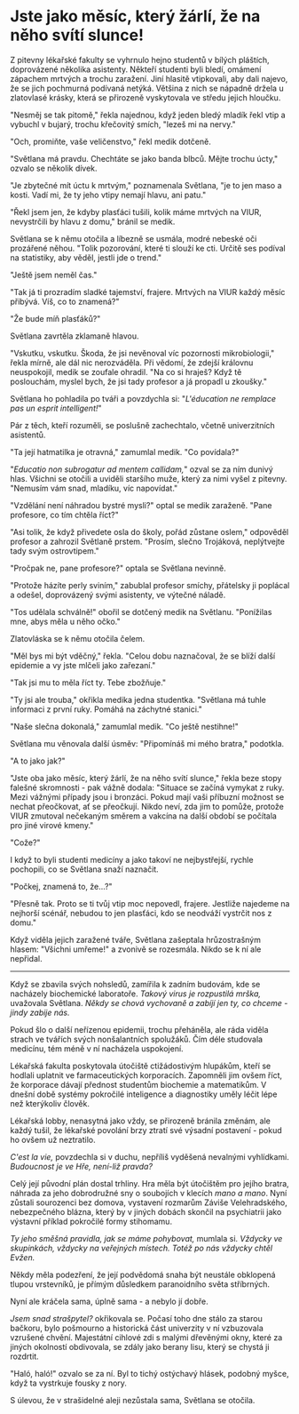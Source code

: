 # Jste jako měsíc, který žárlí, že na něho svítí slunce!

Z pitevny lékařské fakulty se vyhrnulo hejno studentů v bílých pláštích, doprovázené několika asistenty. Někteří studenti byli bledí, omámení zápachem mrtvých a trochu zaražení. Jiní hlasitě vtipkovali, aby dali najevo, že se jich pochmurná podívaná netýká. Většina z nich se nápadně držela u zlatovlasé krásky, která se přirozeně vyskytovala ve středu jejich hloučku.

"Nesměj se tak pitomě," řekla najednou, když jeden bledý mladík řekl vtip a vybuchl v bujarý, trochu křečovitý smích, "lezeš mi na nervy."

"Och, promiňte, vaše veličenstvo," řekl medik dotčeně.

"Světlana má pravdu. Chechtáte se jako banda blbců. Mějte trochu úcty," ozvalo se několik dívek.

"Je zbytečné mít úctu k mrtvým," poznamenala Světlana, "je to jen maso a kosti. Vadí mi, že ty jeho vtipy nemají hlavu, ani patu."

"Řekl jsem jen, že kdyby plasťáci tušili, kolik máme mrtvých na VIUR, nevystrčili by hlavu z domu," bránil se medik.

Světlana se k němu otočila a líbezně se usmála, modré nebeské oči prozářené něhou. "Tolik pozorování, které ti slouží ke cti. Určitě ses podíval na statistiky, aby věděl, jestli jde o trend."

"Ještě jsem neměl čas."

"Tak já ti prozradím sladké tajemství, frajere. Mrtvých na VIUR každý měsíc přibývá. Víš, co to znamená?"

"Že bude míň plasťáků?"

Světlana zavrtěla zklamaně hlavou. 

"Vskutku, vskutku. Škoda, že jsi nevěnoval víc pozornosti mikrobiologii," řekla mírně, ale dál nic nerozváděla. Při vědomí, že zdejší královnu neuspokojil, medik se zoufale ohradil. "Na co si hraješ? Když tě poslouchám, myslel bych, že jsi tady profesor a já propadl u zkoušky."

Světlana ho pohladila po tváři a povzdychla si: "*L'éducation ne remplace pas un esprit intelligent!*"

Pár z těch, kteří rozuměli, se poslušně zachechtalo, včetně univerzitních asistentů.

"Ta její hatmatilka je otravná," zamumlal medik. "Co povídala?"

"*Educatio non subrogatur ad mentem callidam,*" ozval se za ním dunivý hlas. Všichni se otočili a uviděli staršího muže, který za nimi vyšel z pitevny. "Nemusím vám snad, mladíku, víc napovídat."

"Vzdělání není náhradou bystré mysli?" optal se medik zaraženě. "Pane profesore, co tím chtěla říct?"

"Asi tolik, že když přivedete osla do školy, pořád zůstane oslem," odpověděl profesor a zahrozil Světlaně prstem. "Prosím, slečno Trojáková, neplýtvejte tady svým ostrovtipem."

"Pročpak ne, pane profesore?" optala se Světlana nevinně.

"Protože házíte perly sviním," zabublal profesor smíchy, přátelsky ji poplácal a odešel, doprovázený svými asistenty, ve výtečné náladě.

"Tos udělala schválně!" obořil se dotčený medik na Světlanu. "Ponížilas mne, abys měla u něho očko."

Zlatovláska se k němu otočila čelem.

"Měl bys mi být vděčný," řekla. "Celou dobu naznačoval, že se blíží další epidemie a vy jste mlčeli jako zařezaní."

"Tak jsi mu to měla říct ty. Tebe zbožňuje."

"Ty jsi ale trouba," okřikla medika jedna studentka. "Světlana má tuhle informaci z první ruky. Pomáhá na záchytné stanici."

"Naše slečna dokonalá," zamumlal medik. "Co ještě nestihne!"

Světlana mu věnovala další úsměv: "Připomínáš mi mého bratra," podotkla.

"A to jako jak?"

"Jste oba jako měsíc, který žárlí, že na něho svítí slunce," řekla beze stopy falešné skromnosti - pak vážně dodala: "Situace se začíná vymykat z ruky. Mezi vážnými případy jsou i bronzáci. Pokud mají vaši příbuzní možnost se nechat přeočkovat, ať se přeočkují. Nikdo neví, zda jim to pomůže, protože VIUR zmutoval nečekaným směrem a vakcína na další období se počítala pro jiné virové kmeny."

"Cože?"

I když to byli studenti medicíny a jako takoví ne nejbystřejší, rychle pochopili, co se Světlana snaží naznačit.

"Počkej, znamená to, že...?"

"Přesně tak. Proto se ti tvůj vtip moc nepovedl, frajere. Jestliže najedeme na nejhorší scénář, nebudou to jen plasťáci, kdo se neodváží vystrčit nos z domu."

Když viděla jejich zaražené tváře, Světlana zašeptala hrůzostrašným hlasem: "Všichni umřeme!" a zvonivě se rozesmála. Nikdo se k ní ale nepřidal.

***

Když se zbavila svých nohsledů, zamířila k zadním budovám, kde se nacházely biochemické laboratoře. *Takový virus je rozpustilá mrška,* uvažovala Světlana. *Někdy se chová vychovaně a zabíjí jen ty, co chceme - jindy zabije nás.*

Pokud šlo o další neřízenou epidemii, trochu přeháněla, ale ráda viděla strach ve tvářích svých nonšalantních spolužáků. Čím déle studovala medicínu, tém méně v ní nacházela uspokojení. 

Lékařská fakulta poskytovala útočiště ctižádostivým hlupákům, kteří se hodlali uplatnit ve farmaceutických korporacích. Zapomněli jim ovšem říct, že korporace dávají přednost studentům biochemie a matematikům. V dnešní době systémy pokročilé inteligence a diagnostiky uměly léčit lépe než kterýkoliv člověk.

Lékařská lobby, nenasytná jako vždy, se přirozeně bránila změnám, ale každý tušil, že lékařské povolání brzy ztratí své výsadní postavení - pokud ho ovšem už neztratilo.

*C'est la vie,* povzdechla si v duchu, nepříliš vyděšená nevalnými vyhlídkami. *Budoucnost je ve Hře, není-liž pravda?*

Celý její původní plán dostal trhliny. Hra měla být útočištěm pro jejího bratra, náhrada za jeho dobrodružné sny o soubojích v klecích *mano a mano*. Nyní zůstali sourozenci bez domova, vystavení rozmarům Záviše Velehradského, nebezpečného blázna, který by v jiných dobách skončil na psychiatrii jako výstavní příklad pokročilé formy stihomamu.

*Ty jeho směšná pravidla, jak se máme pohybovat,* mumlala si. *Vždycky ve skupinkách, vždycky na veřejných místech. Totéž po nás vždycky chtěl Evžen.*

Někdy měla podezření, že její podvědomá snaha být neustále obklopená tlupou vrstevníků, je přímým důsledkem paranoidního světa stříbrných.

Nyní ale kráčela sama, úplně sama - a nebylo jí dobře.

*Jsem snad strašpytel?* okřikovala se. Počasí toho dne stálo za starou bačkoru, bylo pošmourno a historická část univerzity v ní vzbuzovala vzrušené chvění. Majestátní cihlové zdi s malými dřevěnými okny, které za jiných okolností obdivovala, se zdály jako berany lisu, který se chystá ji rozdrtit.

"Haló, haló!" ozvalo se za ní. Byl to tichý ostýchavý hlásek, podobný myšce, když ta vystrkuje fousky z nory.

S úlevou, že v strašidelné aleji nezůstala sama, Světlana se otočila.


